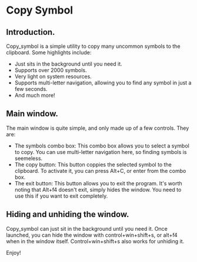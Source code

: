 # Copy Symbol

## Introduction.

Copy_symbol is a simple utility to copy many uncommon symbols to the clipboard. Some highlights include:

* Just sits in the background until you need it.
* Supports over 2000 symbols.
* Very light on system resources.
* Supports multi-letter navigation, allowing you to find any symbol in just a few seconds.
* And much more!

## Main window.

The main window is quite simple, and only made up of a few controls. They are:

* The symbols combo box: This combo box allows you to select a symbol to copy. You can use multi-letter navigation here, so finding symbols is seemeless.
* The copy button: This button coppies the selected symbol to the clipboard. To activate it, you can press Alt+C, or enter from the combo box.
* The exit button: This button allows you to exit the program. It's worth noting that Alt+f4 doesn't exit, simply hides the window. You need to use this if you want to exit completely.

## Hiding and unhiding the window.

Copy_symbol can just sit in the background until you need it. Once launched, you can hide the window with control+win+shift+s, or alt+f4 when in the window itself. Control+win+shift+s also works for unhiding it.

Enjoy!
